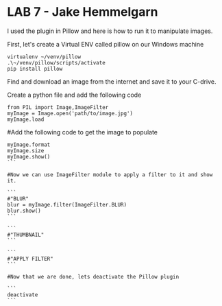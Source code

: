 # LAB 7 - Jake Hemmelgarn
I used the plugin in Pillow and here is how to run it to manipulate images. 

First, let's create a Virtual ENV called pillow on our Windows machine

```
virtualenv ~/venv/pillow
.\~/venv/pillow/scripts/activate
pip install pillow 
```

Find and download an image from the internet and save it to your C-drive. 

Create a python file and add the following code

```
from PIL import Image,ImageFilter
myImage = Image.open('path/to/image.jpg')
myImage.load
```

#Add the following code to get the image to populate

````
myImage.format
myImage.size
myImage.show()
```

#Now we can use ImageFilter module to apply a filter to it and show it.

```
#"BLUR"
blur = myImage.filter(ImageFilter.BLUR)
blur.show()
```

```
#"THUMBNAIL"
```

```
#"APPLY FILTER"
```

#Now that we are done, lets deactivate the Pillow plugin

```
deactivate
```
